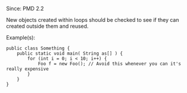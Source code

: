 Since: PMD 2.2

New objects created within loops should be checked to see if they can created outside them and reused.

Example(s):
```
public class Something {
	public static void main( String as[] ) {  
		for (int i = 0; i < 10; i++) {
		    Foo f = new Foo(); // Avoid this whenever you can it's really expensive
		}
	}
}
```
